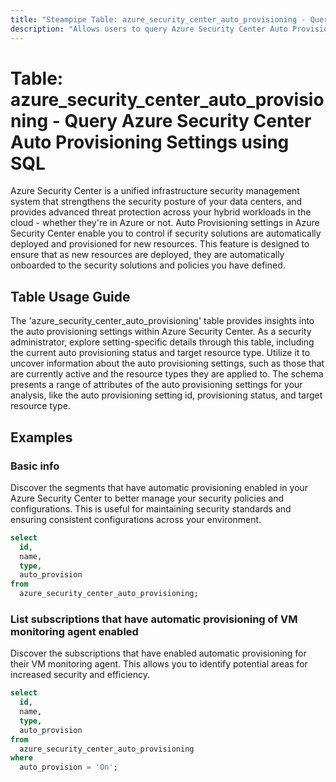 ```yaml
---
title: "Steampipe Table: azure_security_center_auto_provisioning - Query Azure Security Center Auto Provisioning Settings using SQL"
description: "Allows users to query Azure Security Center Auto Provisioning Settings."
---
```


# Table: azure_security_center_auto_provisioning - Query Azure Security Center Auto Provisioning Settings using SQL

Azure Security Center is a unified infrastructure security management system that strengthens the security posture of your data centers, and provides advanced threat protection across your hybrid workloads in the cloud - whether they're in Azure or not. Auto Provisioning settings in Azure Security Center enable you to control if security solutions are automatically deployed and provisioned for new resources. This feature is designed to ensure that as new resources are deployed, they are automatically onboarded to the security solutions and policies you have defined.

## Table Usage Guide

The 'azure_security_center_auto_provisioning' table provides insights into the auto provisioning settings within Azure Security Center. As a security administrator, explore setting-specific details through this table, including the current auto provisioning status and target resource type. Utilize it to uncover information about the auto provisioning settings, such as those that are currently active and the resource types they are applied to. The schema presents a range of attributes of the auto provisioning settings for your analysis, like the auto provisioning setting id, provisioning status, and target resource type.

## Examples

### Basic info
Discover the segments that have automatic provisioning enabled in your Azure Security Center to better manage your security policies and configurations. This is useful for maintaining security standards and ensuring consistent configurations across your environment.

```sql
select
  id,
  name,
  type,
  auto_provision
from
  azure_security_center_auto_provisioning;
```

### List subscriptions that have automatic provisioning of VM monitoring agent enabled
Discover the subscriptions that have enabled automatic provisioning for their VM monitoring agent. This allows you to identify potential areas for increased security and efficiency.

```sql
select
  id,
  name,
  type,
  auto_provision
from
  azure_security_center_auto_provisioning
where
  auto_provision = 'On';
```